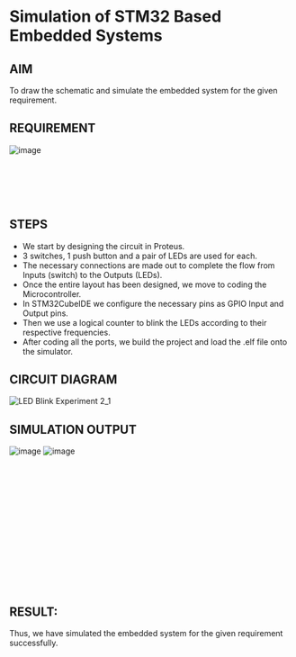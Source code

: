 # Simulation of STM32 Based Embedded Systems

## AIM
To draw the schematic and simulate the embedded system for the given requirement.

## REQUIREMENT
![image](https://user-images.githubusercontent.com/6159567/228723969-3892a2a3-3743-4300-9636-ba0dba4ed150.png)

<br><br><br><br>
## STEPS
- We start by designing the circuit in Proteus.
- 3 switches, 1 push button and a pair of LEDs are used for each.
- The necessary connections are made out to complete the flow from Inputs (switch) to the Outputs (LEDs).
- Once the entire layout has been designed, we move to coding the Microcontroller. 
- In STM32CubeIDE we configure the necessary pins as GPIO Input and Output pins.
- Then we use a logical counter to blink the LEDs according to their respective frequencies.
- After coding all the ports, we build the project and load the .elf file onto the simulator.

## CIRCUIT DIAGRAM

![LED Blink Experiment 2_1](https://user-images.githubusercontent.com/65499285/229127731-49071001-cc04-4a6a-8c31-2cb614257e9b.jpg)

## SIMULATION OUTPUT
![image](https://user-images.githubusercontent.com/65499285/229127870-aad3f046-159b-4324-9910-7403ad7cc6cd.png)
![image](https://user-images.githubusercontent.com/65499285/229127892-399163d4-13b3-481d-826e-51137e9775f9.png)

<br><br><br><br><br><br><br><br><br><br><br><br><br>
## RESULT:
Thus, we have simulated the embedded system for the given requirement successfully.
